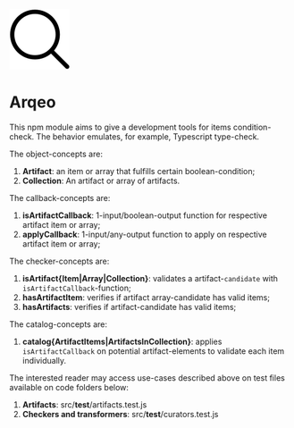 ![investigate yourself](https://raw.githubusercontent.com/trouchet/arqeo/main/images/arqheo_tiny.png)
# Arqeo

This npm module aims to give a development tools for items condition-check. The behavior emulates, for example, Typescript type-check. 

The object-concepts are:

1. __Artifact__: an item or array that fulfills certain boolean-condition;
2. __Collection__: An artifact or array of artifacts.

The callback-concepts are:

1. __isArtifactCallback__: 1-input/boolean-output function for respective artifact item or array; 
2. __applyCallback__: 1-input/any-output function to apply on respective artifact item or array; 

The checker-concepts are:

1. __isArtifact{Item|Array|Collection}__: validates a artifact-`candidate` with `isArtifactCallback`-function; 
2. __hasArtifactItem__: verifies if artifact array-candidate has valid items;
3. __hasArtifacts__: verifies if artifact-candidate has valid items;

The catalog-concepts are:

1. __catalog{ArtifactItems|ArtifactsInCollection}__: applies `isArtifactCallback` on potential artifact-elements to validate each item individually.  

The interested reader may access use-cases described above on test files available on code folders below: 

1. __Artifacts__: src/__test__/artifacts.test.js
2. __Checkers and transformers__: src/__test__/curators.test.js

